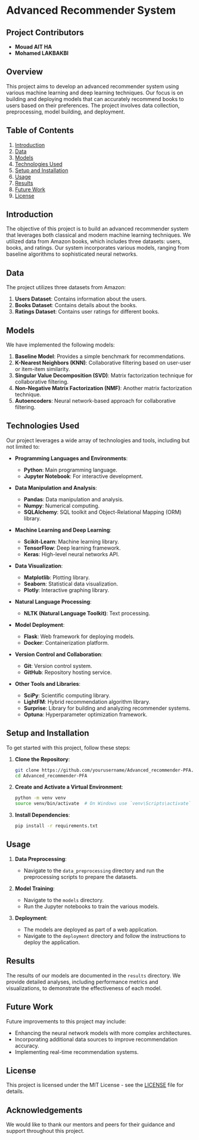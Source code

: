 # Advanced Recommender System

## Project Contributors
- **Mouad AIT HA**
- **Mohamed LAKBAKBI**

## Overview

This project aims to develop an advanced recommender system using various machine learning and deep learning techniques. Our focus is on building and deploying models that can accurately recommend books to users based on their preferences. The project involves data collection, preprocessing, model building, and deployment.

## Table of Contents
1. [Introduction](#introduction)
2. [Data](#data)
3. [Models](#models)
4. [Technologies Used](#technologies-used)
5. [Setup and Installation](#setup-and-installation)
6. [Usage](#usage)
7. [Results](#results)
8. [Future Work](#future-work)
9. [License](#license)

## Introduction

The objective of this project is to build an advanced recommender system that leverages both classical and modern machine learning techniques. We utilized data from Amazon books, which includes three datasets: users, books, and ratings. Our system incorporates various models, ranging from baseline algorithms to sophisticated neural networks.

## Data

The project utilizes three datasets from Amazon:
1. **Users Dataset**: Contains information about the users.
2. **Books Dataset**: Contains details about the books.
3. **Ratings Dataset**: Contains user ratings for different books.

## Models

We have implemented the following models:
1. **Baseline Model**: Provides a simple benchmark for recommendations.
2. **K-Nearest Neighbors (KNN)**: Collaborative filtering based on user-user or item-item similarity.
3. **Singular Value Decomposition (SVD)**: Matrix factorization technique for collaborative filtering.
4. **Non-Negative Matrix Factorization (NMF)**: Another matrix factorization technique.
5. **Autoencoders**: Neural network-based approach for collaborative filtering.

## Technologies Used

Our project leverages a wide array of technologies and tools, including but not limited to:
- **Programming Languages and Environments**:
  - **Python**: Main programming language.
  - **Jupyter Notebook**: For interactive development.
  
- **Data Manipulation and Analysis**:
  - **Pandas**: Data manipulation and analysis.
  - **Numpy**: Numerical computing.
  - **SQLAlchemy**: SQL toolkit and Object-Relational Mapping (ORM) library.

- **Machine Learning and Deep Learning**:
  - **Scikit-Learn**: Machine learning library.
  - **TensorFlow**: Deep learning framework.
  - **Keras**: High-level neural networks API.

- **Data Visualization**:
  - **Matplotlib**: Plotting library.
  - **Seaborn**: Statistical data visualization.
  - **Plotly**: Interactive graphing library.

- **Natural Language Processing**:
  - **NLTK (Natural Language Toolkit)**: Text processing.

- **Model Deployment**:
  - **Flask**: Web framework for deploying models.
  - **Docker**: Containerization platform.

- **Version Control and Collaboration**:
  - **Git**: Version control system.
  - **GitHub**: Repository hosting service.

- **Other Tools and Libraries**:
  - **SciPy**: Scientific computing library.
  - **LightFM**: Hybrid recommendation algorithm library.
  - **Surprise**: Library for building and analyzing recommender systems.
  - **Optuna**: Hyperparameter optimization framework.

## Setup and Installation

To get started with this project, follow these steps:

1. **Clone the Repository**:
    ```sh
    git clone https://github.com/yourusername/Advanced_recommender-PFA.git
    cd Advanced_recommender-PFA
    ```

2. **Create and Activate a Virtual Environment**:
    ```sh
    python -m venv venv
    source venv/bin/activate  # On Windows use `venv\Scripts\activate`
    ```

3. **Install Dependencies**:
    ```sh
    pip install -r requirements.txt
    ```

## Usage

1. **Data Preprocessing**:
    - Navigate to the `data_preprocessing` directory and run the preprocessing scripts to prepare the datasets.

2. **Model Training**:
    - Navigate to the `models` directory.
    - Run the Jupyter notebooks to train the various models.

3. **Deployment**:
    - The models are deployed as part of a web application.
    - Navigate to the `deployment` directory and follow the instructions to deploy the application.

## Results

The results of our models are documented in the `results` directory. We provide detailed analyses, including performance metrics and visualizations, to demonstrate the effectiveness of each model.

## Future Work

Future improvements to this project may include:
- Enhancing the neural network models with more complex architectures.
- Incorporating additional data sources to improve recommendation accuracy.
- Implementing real-time recommendation systems.

## License

This project is licensed under the MIT License - see the [LICENSE](LICENSE) file for details.

## Acknowledgements

We would like to thank our mentors and peers for their guidance and support throughout this project.

